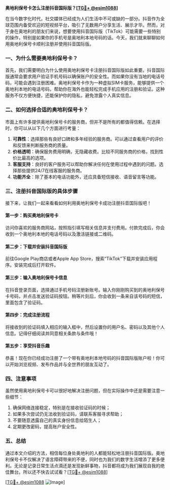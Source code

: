**奥地利保号卡怎么注册抖音国际版？[[TG💪+ @esim1088](https://t.me/s/esim1088)]**

在当今数字化时代，社交媒体已经成为人们生活中不可或缺的一部分。抖音作为全球范围内备受欢迎的短视频平台，吸引了无数用户分享生活、展示才华。然而，对于身在奥地利的朋友们来说，想要使用抖音国际版（TikTok）可能需要一些特别的操作，特别是如果你的手机号是奥地利本地号码的话。今天，我们就来聊聊如何用奥地利保号卡顺利注册并使用抖音国际版。

### 一、为什么需要奥地利保号卡？

首先，我们需要明白为什么使用奥地利保号卡注册抖音国际版如此重要。抖音国际版通常会要求用户验证手机号码以确保账户的安全性。而如果你没有当地的电话号码，可能会遇到注册困难。奥地利保号卡作为一种虚拟SIM卡服务，能够提供一个奥地利本地的电话号码，帮助你在海外也能轻松完成手机应用的注册和验证。这种服务不仅方便快捷，还能保护你的隐私，避免泄露个人真实信息。

### 二、如何选择合适的奥地利保号卡？

市面上有许多提供奥地利保号卡的服务商，但并不是所有的都值得信赖。在选择时，你可以从以下几个方面进行考量：

1. **可靠性**：选择那些有良好口碑和多年经验的服务商。可以通过查看用户的评价和反馈来判断服务商的质量。
2. **价格透明**：确保服务费用明确，无隐藏收费。比较不同服务商的价格，找到性价比最高的选项。
3. **客服支持**：良好的客户服务可以帮助你解决任何在使用过程中遇到的问题。选择那些提供24/7在线客服的服务商。
4. **功能齐全**：除了基本的电话功能外，还应具备短信接收、语音留言等功能。

### 三、注册抖音国际版的具体步骤

接下来，让我们一起来看看如何利用奥地利保号卡成功注册抖音国际版吧！

#### 第一步：购买奥地利保号卡

访问你喜欢的服务商网站，按照指引填写相关信息并支付费用。付款完成后，你会收到一个奥地利本地的电话号码以及激活链接或二维码。

#### 第二步：下载并安装抖音国际版

前往Google Play商店或者Apple App Store，搜索“TikTok”下载并安装应用程序。安装完成后打开软件。

#### 第三步：输入奥地利保号卡信息

在抖音登录页面，选择通过手机号码注册新账号。输入你刚刚购买到的奥地利保号卡号码，并点击发送验证码按钮。稍等片刻后，你会收到一条来自该号码的短信，里面包含了验证码。

#### 第四步：完成注册流程

将接收到的验证码填入相应的输入框中，然后设置你的用户名、密码以及其他个人信息。记得仔细阅读并同意相关条款与条件哦！

#### 第五步：享受抖音乐趣

恭喜！现在你已经成功注册了一个带有奥地利本地号码的抖音国际版账户啦！你可以开始浏览视频、发布作品并与全世界的朋友互动了。

### 四、注意事项

虽然使用奥地利保号卡可以很好地解决注册问题，但在实际操作中还是需要注意一些细节：

1. 确保网络连接稳定，特别是在接收验证码的时候；
2. 如果多次尝试仍无法收到验证码，请联系客服寻求帮助；
3. 不要随意透露自己的真实身份信息给陌生人；
4. 定期更改密码，提高账户安全性。

### 五、总结

通过本文介绍的方法，相信每位身处奥地利的人都能轻松地注册抖音国际版。奥地利保号卡不仅解决了语言障碍带来的不便，同时也为我们的数字生活增添了更多便利。无论是记录日常生活点滴还是发现新鲜事物，抖音都将成为我们展现自我的绝佳舞台。所以还不快去试试看？[[TG💪+ @esim1088](https://t.me/s/esim1088)]

[[TG💪+ @esim1088](https://t.me/s/esim1088) ![Image](https://i.postimg.cc/4NQfJmqS/Snipaste-2025-05-13-00-14-12.png)]